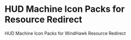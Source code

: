 # HUD Machine Icon Packs for Resource Redirect
HUD Machine Icon Packs for WindHawk Resource Redirect
